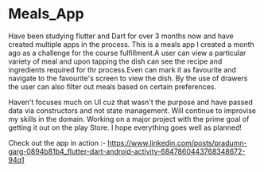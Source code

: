 # Meals_App

Have been studying flutter and Dart for over 3 months now and have created multiple apps in the process. This is a meals app I created a month ago as a challenge for the course fulfillment.A user can view a particular variety of meal and upon tapping the dish can see the recipe and ingredients required for thr process.Even can mark it as favourite and navigate to the favourite's screen to view the dish. By the use of drawers the user can also filter out meals based on certain preferences.

Haven't focuses much on UI cuz that wasn't the purpose and have passed data via constructors and not state management. Will continue to improvise my skills in the domain. 
Working on a major project with the prime goal of getting it out on the play Store. I hope everything goes well as planned! 

Check out the app in action :- https://www.linkedin.com/posts/pradumn-garg-0894b81b4_flutter-dart-android-activity-6847860443768348672-94q1
